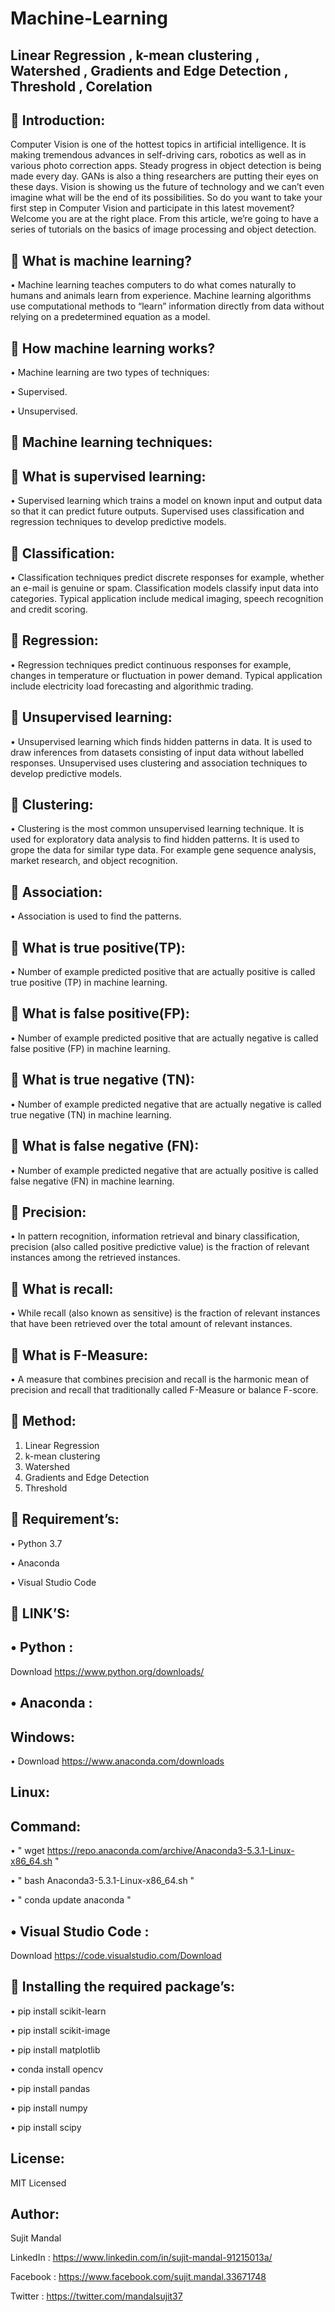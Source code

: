 # Machine-Learning
Linear Regression , k-mean clustering , Watershed , Gradients and Edge Detection , Threshold , Corelation
----------------------------------------------------------------------------------------------------------

 Introduction:
---------------
Computer Vision is one of the hottest topics in artificial intelligence. It is making tremendous advances in self-driving cars, robotics as well as in various photo correction apps. Steady progress in object detection is being made every day. GANs is also a thing researchers are putting their eyes on these days. Vision is showing us the future of technology and we can’t even imagine what will be the end of its possibilities. So do you want to take your first step in Computer Vision and participate in this latest movement? Welcome you are at the right place. From this article, we’re going to have a series of tutorials on the basics of image processing and object detection.

 What is machine learning?
----------------------------
• Machine learning teaches computers to do what comes naturally to humans and animals learn from experience. Machine learning algorithms use computational methods to “learn” information directly from data without relying on a predetermined equation as a model.

 How machine learning works?
-----------------------------
• Machine learning are two types of techniques:

• Supervised.

• Unsupervised.

 Machine learning techniques:
------------------------------

 What is supervised learning:
------------------------------
• Supervised learning which trains a model on known input and output data so that it can predict future outputs. Supervised uses classification and regression techniques to develop predictive models.

 Classification:
-----------------
• Classification techniques predict discrete responses for example, whether an e-mail is genuine or spam. Classification models classify input data into categories. Typical application include medical imaging, speech recognition and credit scoring.

 Regression:
-------------
• Regression techniques predict continuous responses for example, changes in temperature or fluctuation in power demand. Typical application include electricity load forecasting and algorithmic trading.

 Unsupervised learning:
------------------------
• Unsupervised learning which finds hidden patterns in data. It is used to draw inferences from datasets consisting of input data without labelled responses. Unsupervised uses clustering and association techniques to develop predictive models.

 Clustering:
-------------
• Clustering is the most common unsupervised learning technique. It is used for exploratory data analysis to find hidden patterns. It is used to grope the data for similar type data. For example gene sequence analysis, market research, and object recognition.

 Association:
---------------
• Association is used to find the patterns.

 What is true positive(TP):
------------------------------
• Number of example predicted positive that are actually positive is called true positive (TP) in machine learning.

 What is false positive(FP):
-----------------------------
• Number of example predicted positive that are actually negative is called false positive (FP) in machine learning.

 What is true negative (TN):
-----------------------------
• Number of example predicted negative that are actually negative is called true negative (TN) in machine learning.

 What is false negative (FN):
------------------------------
• Number of example predicted negative that are actually positive is called false negative (FN) in machine learning.

 Precision:
------------
• In pattern recognition, information retrieval and binary classification, precision (also called positive predictive value) is the fraction of relevant instances among the retrieved instances. 

 What is recall:
-----------------
• While recall (also known as sensitive) is the fraction of relevant instances that have been retrieved over the total amount of relevant instances.

  What is F-Measure:
---------------------
• A measure that combines precision and recall is the harmonic mean of precision and recall that traditionally called F-Measure or balance F-score. 

 Method:
---------

1. Linear Regression
2. k-mean clustering 
3. Watershed 
4. Gradients and Edge Detection 
5. Threshold  

 Requirement’s:
----------------

• Python 3.7

• Anaconda

• Visual Studio Code

 LINK’S:
---------

• Python : 
----------
Download https://www.python.org/downloads/

• Anaconda : 
------------
Windows:
-------
• Download https://www.anaconda.com/downloads

Linux:
------
Command:
-------
• " wget https://repo.anaconda.com/archive/Anaconda3-5.3.1-Linux-x86_64.sh "

• " bash Anaconda3-5.3.1-Linux-x86_64.sh "

• " conda update anaconda "

• Visual Studio Code :
----------------------
Download https://code.visualstudio.com/Download

 Installing the required package’s:
-------------------------------------
• pip install scikit-learn

• pip install scikit-image

• pip install matplotlib

• conda install opencv

• pip install pandas

• pip install numpy

• pip install scipy

License:
--------
MIT Licensed

Author:
-------
Sujit Mandal

LinkedIn : https://www.linkedin.com/in/sujit-mandal-91215013a/

Facebook : https://www.facebook.com/sujit.mandal.33671748

Twitter : https://twitter.com/mandalsujit37
